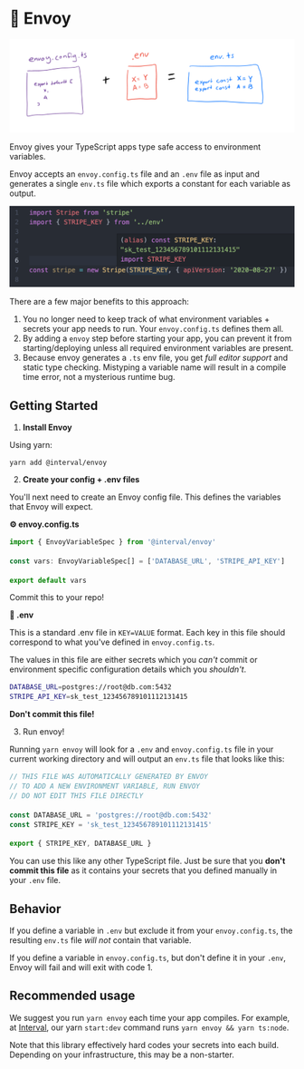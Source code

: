 # 🚛 Envoy

![How Envoy works](docs/about.png)

Envoy gives your TypeScript apps type safe access to environment variables.

Envoy accepts an `envoy.config.ts` file and an `.env` file as input and generates a single `env.ts` file which exports a constant for each variable as output.

![Envoy in action](docs/usage.png)

There are a few major benefits to this approach:

1. You no longer need to keep track of what environment variables + secrets your app needs to run. Your `envoy.config.ts` defines them all.
2. By adding a `envoy` step before starting your app, you can prevent it from starting/deploying unless all required environment variables are present.
3. Because envoy generates a `.ts` env file, you get _full editor support_ and static type checking. Mistyping a variable name will result in a compile time error, not a mysterious runtime bug.

## Getting Started

1. **Install Envoy**

Using yarn:

```
yarn add @interval/envoy
```

2. **Create your config + .env files**

You'll next need to create an Envoy config file. This defines the variables that Envoy will expect.

**⚙️ envoy.config.ts**

```ts
import { EnvoyVariableSpec } from '@interval/envoy'

const vars: EnvoyVariableSpec[] = ['DATABASE_URL', 'STRIPE_API_KEY']

export default vars
```

Commit this to your repo!

**🔐 .env**

This is a standard .env file in `KEY=VALUE` format. Each key in this file should correspond to what you've defined in `envoy.config.ts`.

The values in this file are either secrets which you _can't_ commit or environment specific configuration details which you _shouldn't_.

```sh
DATABASE_URL=postgres://root@db.com:5432
STRIPE_API_KEY=sk_test_123456789101112131415
```

**Don't commit this file!**

3. Run envoy!

Running `yarn envoy` will look for a `.env` and `envoy.config.ts` file in your current working directory and will output an `env.ts` file that looks like this:

```ts
// THIS FILE WAS AUTOMATICALLY GENERATED BY ENVOY
// TO ADD A NEW ENVIRONMENT VARIABLE, RUN ENVOY
// DO NOT EDIT THIS FILE DIRECTLY

const DATABASE_URL = 'postgres://root@db.com:5432'
const STRIPE_KEY = 'sk_test_123456789101112131415'

export { STRIPE_KEY, DATABASE_URL }
```

You can use this like any other TypeScript file. Just be sure that you **don't commit this file** as it contains your secrets that you defined manually in your `.env` file.

## Behavior

If you define a variable in `.env` but exclude it from your `envoy.config.ts`, the resulting `env.ts` file _will not_ contain that variable.

If you define a variable in `envoy.config.ts`, but don't define it in your `.env`, Envoy will fail and will exit with code 1.

## Recommended usage

We suggest you run `yarn envoy` each time your app compiles. For example, at [Interval](https://interval.com), our yarn `start:dev` command runs `yarn envoy && yarn ts:node`.

Note that this library effectively hard codes your secrets into each build. Depending on your infrastructure, this may be a non-starter.
